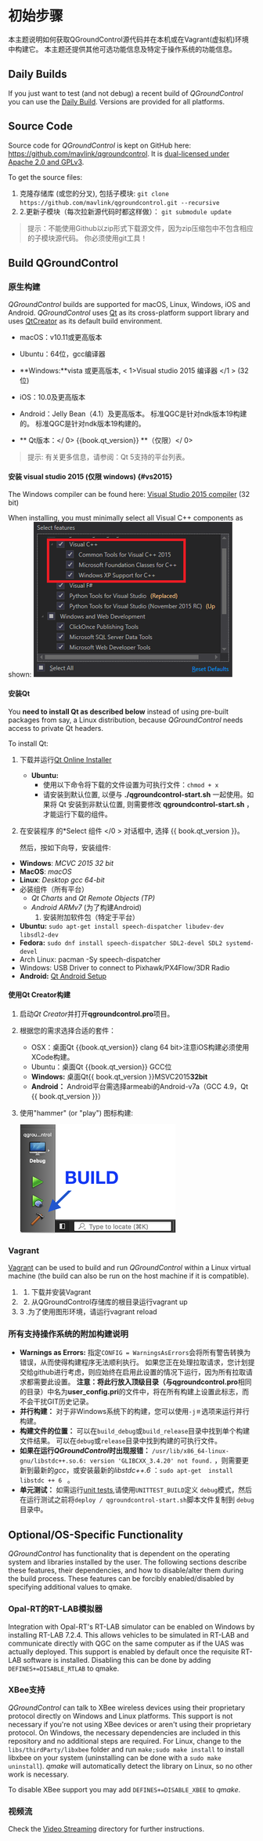 # 初始步骤

本主题说明如何获取QGroundControl源代码并在本机或在Vagrant(虚拟机)环境中构建它。 本主题还提供其他可选功能信息及特定于操作系统的功能信息。

## Daily Builds

If you just want to test (and not debug) a recent build of *QGroundControl* you can use the [Daily Build](https://docs.qgroundcontrol.com/en/releases/daily_builds.html). Versions are provided for all platforms.

## Source Code

Source code for *QGroundControl* is kept on GitHub here: https://github.com/mavlink/qgroundcontrol. It is [dual-licensed under Apache 2.0 and GPLv3](https://github.com/mavlink/qgroundcontrol/blob/master/COPYING.md).

To get the source files:

1. 克隆存储库 (或您的分叉), 包括子模块: ```git clone https://github.com/mavlink/qgroundcontrol.git --recursive```
2. 2.更新子模块（每次拉新源代码时都这样做）： ```git submodule update```

> 提示：不能使用Github以zip形式下载源文件，因为zip压缩包中不包含相应的子模块源代码。 你必须使用git工具！

## Build QGroundControl

### 原生构建

*QGroundControl* builds are supported for macOS, Linux, Windows, iOS and Android. *QGroundControl* uses [Qt](http://www.qt.io) as its cross-platform support library and uses [QtCreator](http://doc.qt.io/qtcreator/index.html) as its default build environment.

* macOS：v10.11或更高版本
* Ubuntu：64位，gcc编译器
* **Windows:**vista 或更高版本, < 1>Visual studio 2015 编译器 </1 > (32位)
* iOS：10.0及更高版本
* Android：Jelly Bean（4.1）及更高版本。 标准QGC是针对ndk版本19构建的。 标准QGC是针对ndk版本19构建的。
* ** Qt版本：</ 0> {{book.qt_version}} **（仅限）</ 0> <!-- NOTE {{ book.qt_version }} is set in the variables section of gitbook file https://github.com/mavlink/qgc-dev-guide/blob/master/book.json --></li> </ul> 
    
    > 提示: 有关更多信息，请参阅：Qt 5支持的平台列表。
    
    #### 安装 visual studio 2015 (仅限 windows) {#vs2015}
    
    The Windows compiler can be found here: [Visual Studio 2015 compiler](https://visualstudio.microsoft.com/vs/older-downloads/) (32 bit)
    
    When installing, you must minimally select all Visual C++ components as shown: ![Visual Studio 2015 - Select all Visual C++ Components](../../assets/getting_started/vs_2015_select_features.png)
    
    #### 安装Qt
    
    You **need to install Qt as described below** instead of using pre-built packages from say, a Linux distribution, because *QGroundControl* needs access to private Qt headers.
    
    To install Qt:
    
    1. 下载并运行[Qt Online Installer](http://www.qt.io/download-open-source) 
        * **Ubuntu:** 
            * 使用以下命令将下载的文件设置为可执行文件：`chmod + x` 
            * 请安装到默认位置, 以便与 **./qgroundcontrol-start.sh** 一起使用。如果将 Qt 安装到非默认位置, 则需要修改 **qgroundcontrol-start.sh** ，才能运行下载的组件。
    
    2. 在安装程序 的*Select 组件 </0 > 对话框中, 选择 {{ book.qt_version }}。</p> 
        
        然后，按如下向导，安装组件:</li> </ol> 
        
        * **Windows**: *MCVC 2015 32 bit*
        * **MacOS**: *macOS*
        * **Linux**: *Desktop gcc 64-bit*
        * 必装组件（所有平台） 
            * *Qt Charts* and *Qt Remote Objects (TP)*
            * *Android ARMv7* (为了构建Android) 
                1. 安装附加软件包（特定于平台）
        * **Ubuntu:** `sudo apt-get install speech-dispatcher libudev-dev libsdl2-dev`
        * **Fedora:** `sudo dnf install speech-dispatcher SDL2-devel SDL2 systemd-devel`
        * Arch Linux: pacman -Sy speech-dispatcher
        * Windows: USB Driver to connect to Pixhawk/PX4Flow/3DR Radio
        * **Android:** [Qt Android Setup](http://doc.qt.io/qt-5/androidgs.html)
        
        #### 使用Qt Creator构建
        
        1. 启动*Qt Creator*并打开**qgroundcontrol.pro**项目。
        2. 根据您的需求选择合适的套件： 
            * OSX：桌面Qt {{book.qt_version}} clang 64 bit>注意iOS构建必须使用XCode构建。
            * Ubuntu：桌面Qt {{book.qt_version}} GCC位
            * **Windows:** 桌面Qt{{ book.qt_version }}MSVC2015**32bit**
            * **Android：** Android平台需选择armeabi的Android-v7a（GCC 4.9，Qt {{ book.qt_version }}）
        
        3. 使用"hammer" (or "play") 图标构建:
            
            ![QtCreator构建按键](../../assets/getting_started/qt_creator_build_qgc.png)
        
        ### Vagrant
        
        [Vagrant](https://www.vagrantup.com/) can be used to build and run *QGroundControl* within a Linux virtual machine (the build can also be run on the host machine if it is compatible).
        
        1. 1. 下载并安装Vagrant
        2. 2. 从QGroundControl存储库的根目录运行vagrant up
        3. 3 .为了使用图形环境，请运行vagrant reload
        
        ### 所有支持操作系统的附加构建说明
        
        * **Warnings as Errors:** 指定`CONFIG = WarningsAsErrors`会将所有警告转换为错误，从而使得构建程序无法顺利执行。 如果您正在处理拉取请求，您计划提交给github进行考虑，则应始终在启用此设置的情况下运行，因为所有拉取请求都需要此设置。 **注意：**将此行放入顶级目录（与**qgroundcontrol.pro**相同的目录）中名为**user_config.pri**的文件中，将在所有构建上设置此标志，而不会干扰GIT历史记录。
        * **并行构建：** 对于非Windows系统下的构建，您可以使用`-j＃`选项来运行并行构建。
        * **构建文件的位置：** 可以在`build_debug`或`build_release`目录中找到单个构建文件结果。 可以在`debug`或`release`目录中找到构建的可执行文件。
        * **如果在运行*QGroundControl*时出现报错：** `/usr/lib/x86_64-linux-gnu/libstdc++.so.6: version 'GLIBCXX_3.4.20' not found.` ，则需要更新到最新的*gcc*，或安装最新的*libstdc++.6* ：`sudo apt-get  install  libstdc ++ 6 ` 。
        * **单元测试：** 如需运行[unit tests](../contribute/unit_tests.md),请使用`UNITTEST_BUILD`定义 `debug`模式，然后在运行测试之前将`deploy / qgroundcontrol-start.sh`脚本文件复制到 `debug`目录中。
        
        ## Optional/OS-Specific Functionality
        
        *QGroundControl* has functionality that is dependent on the operating system and libraries installed by the user. The following sections describe these features, their dependencies, and how to disable/alter them during the build process. These features can be forcibly enabled/disabled by specifying additional values to qmake.
        
        ### Opal-RT的RT-LAB模拟器
        
        Integration with Opal-RT's RT-LAB simulator can be enabled on Windows by installing RT-LAB 7.2.4. This allows vehicles to be simulated in RT-LAB and communicate directly with QGC on the same computer as if the UAS was actually deployed. This support is enabled by default once the requisite RT-LAB software is installed. Disabling this can be done by adding `DEFINES+=DISABLE_RTLAB` to qmake.
        
        ### XBee支持
        
        *QGroundControl* can talk to XBee wireless devices using their proprietary protocol directly on Windows and Linux platforms. This support is not necessary if you're not using XBee devices or aren't using their proprietary protocol. On Windows, the necessary dependencies are included in this repository and no additional steps are required. For Linux, change to the `libs/thirdParty/libxbee` folder and run `make;sudo make install` to install libxbee on your system (uninstalling can be done with a `sudo make uninstall`). *qmake* will automatically detect the library on Linux, so no other work is necessary.
        
        To disable XBee support you may add `DEFINES+=DISABLE_XBEE` to *qmake*.
        
        ### 视频流 
        
        Check the [Video Streaming](https://github.com/mavlink/qgroundcontrol/tree/master/src/VideoStreaming) directory for further instructions.